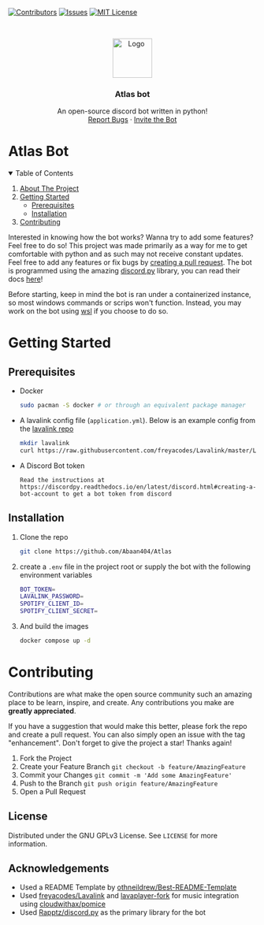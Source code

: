 [![Contributors][contributors-shield]][contributors-url]
[![Issues][issues-shield]][issues-url]
[![MIT License][license-shield]][license-url]

<br />
<p align="center">
  <a href="https://discord.com/api/oauth2/authorize?client_id=733548474699743262&permissions=8&scope=bot">
    <img src="https://cdn.discordapp.com/avatars/733548474699743262/090ef3221d920226e3f56ddfc947a8d8.webp" alt="Logo" width="80" height="80">
  </a>

  <h3 align="center"><b>Atlas bot</b></h3>

  <p align="center">
    An open-source discord bot written in python!
    <br />
    <a href="https://github.com/Abaan404/Atlas/issues">Report Bugs</a>
    ·
    <a href="https://discord.com/oauth2/authorize?client_id=733548474699743262&permissions=1513962695871&scope=bot">Invite the Bot</a>
  </p>
</p>

# Atlas Bot

<details open="open">
  <summary>Table of Contents</summary>
  <ol>
    <li>
      <a href="#about-the-project">About The Project</a>
    </li>
    <li>
      <a href="#getting-started">Getting Started</a>
      <ul>
        <li><a href="#prerequisites">Prerequisites</a></li>
        <li><a href="#installation">Installation</a></li>
      </ul>
    </li>
    <li><a href="#contributing">Contributing</a></li>
  </ol>
</details>


Interested in knowing how the bot works? Wanna try to add some features? Feel free to do so! This project was made primarily as a way for me to get comfortable with python and as such may not receive constant updates. Feel free to add any features or fix bugs by <a href="#contributing">creating a pull request</a>. The bot is programmed using the amazing [discord.py](https://github.com/Rapptz/discord.py) library, you can read their docs [here](https://discordpy.readthedocs.io/en/stable/)!

Before starting, keep in mind the bot is ran under a containerized instance, so most windows commands or scrips won't function. Instead, you may work on the bot using [wsl](https://docs.microsoft.com/en-us/windows/wsl/install-win10#manual-installation-steps) if you choose to do so.

# Getting Started

## Prerequisites

* Docker
  ```sh
  sudo pacman -S docker # or through an equivalent package manager 
  ```
* A lavalink config file (`application.yml`). Below is an example config from the [lavalink repo](https://github.com/freyacodes/Lavalink)
  ```sh
  mkdir lavalink
  curl https://raw.githubusercontent.com/freyacodes/Lavalink/master/LavalinkServer/application.yml.example > lavalink/application.yml```
* A Discord Bot token
  ```
  Read the instructions at https://discordpy.readthedocs.io/en/latest/discord.html#creating-a-bot-account to get a bot token from discord
  ```
## Installation


1. Clone the repo
   ```sh
   git clone https://github.com/Abaan404/Atlas
   ```
2. create a `.env` file in the project root or supply the bot with the following environment variables
   ```sh
   BOT_TOKEN=
   LAVALINK_PASSWORD=
   SPOTIFY_CLIENT_ID=
   SPOTIFY_CLIENT_SECRET=
   ```
5. And build the images
   ```sh
   docker compose up -d
   ```
# Contributing

Contributions are what make the open source community such an amazing place to be learn, inspire, and create. Any contributions you make are **greatly appreciated**.

If you have a suggestion that would make this better, please fork the repo and create a pull request. You can also simply open an issue with the tag "enhancement". Don't forget to give the project a star! Thanks again!

1. Fork the Project
2. Create your Feature Branch `git checkout -b feature/AmazingFeature`
3. Commit your Changes `git commit -m 'Add some AmazingFeature'`
4. Push to the Branch `git push origin feature/AmazingFeature`
5. Open a Pull Request

## License

Distributed under the GNU GPLv3 License. See `LICENSE` for more information.

## Acknowledgements
* Used a README Template by [othneildrew/Best-README-Template](https://github.com/othneildrew/Best-README-Template)
* Used [freyacodes/Lavalink](https://github.com/freyacodes/Lavalink) and [lavaplayer-fork](https://github.com/Walkyst/lavaplayer-fork) for music integration using [cloudwithax/pomice](https://github.com/cloudwithax/pomice)
* Used [Rapptz/discord.py](https://github.com/Rapptz/discord.py) as the primary library for the bot

[contributors-shield]: https://img.shields.io/github/contributors/Abaan404/Atlas.svg?style=for-the-badge
[contributors-url]: https://github.com/Abaan404/Atlas/graphs/contributors
[issues-shield]: https://img.shields.io/github/issues/Abaan404/Atlas.svg?style=for-the-badge
[issues-url]: https://github.com/Abaan404/Atlas/issues
[license-shield]: https://img.shields.io/github/license/Abaan404/Atlas.svg?style=for-the-badge
[license-url]: https://github.com/Abaan404/Atlas/blob/master/LICENSE.txt